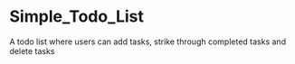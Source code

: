 # Simple_Todo_List
A todo list where users can add tasks, strike through completed tasks and delete tasks
